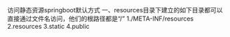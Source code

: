 访问静态资源springboot默认方式
一、resources目录下建立的如下目录都可以直接通过文件名访问，他们的根路径都是“/”
1./META-INF/resources
2.resources
3.static
4.public
